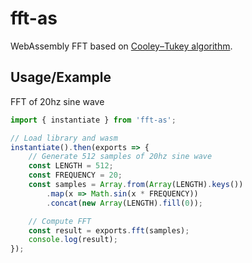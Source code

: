 # fft-as
WebAssembly FFT based on [Cooley–Tukey algorithm](https://en.wikipedia.org/wiki/Cooley%E2%80%93Tukey_FFT_algorithm).

## Usage/Example

FFT of 20hz sine wave
```typescript
import { instantiate } from 'fft-as';

// Load library and wasm
instantiate().then(exports => {
    // Generate 512 samples of 20hz sine wave
    const LENGTH = 512;
    const FREQUENCY = 20;
    const samples = Array.from(Array(LENGTH).keys())
        .map(x => Math.sin(x * FREQUENCY))
        .concat(new Array(LENGTH).fill(0));

    // Compute FFT
    const result = exports.fft(samples);
    console.log(result);
});
```
